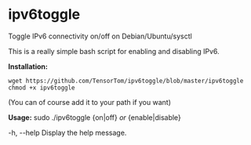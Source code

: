 # ipv6toggle
Toggle IPv6 connectivity on/off on Debian/Ubuntu/sysctl

This is a really simple bash script for enabling and disabling IPv6.

**Installation:**

`wget https://github.com/TensorTom/ipv6toggle/blob/master/ipv6toggle`
`chmod +x ipv6toggle`

(You can of course add it to your path if you want)

**Usage:** sudo ./ipv6toggle {on|off} *or* {enable|disable}

   -h, --help           Display the help message.
   
   
